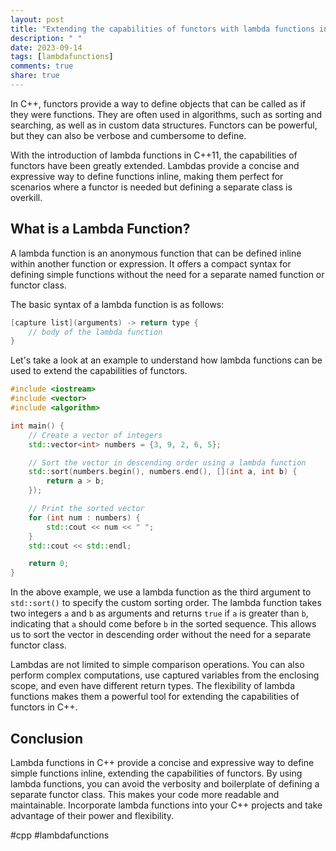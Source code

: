 ```yaml
---
layout: post
title: "Extending the capabilities of functors with lambda functions in C++"
description: " "
date: 2023-09-14
tags: [lambdafunctions]
comments: true
share: true
---
```


In C++, functors provide a way to define objects that can be called as if they were functions. They are often used in algorithms, such as sorting and searching, as well as in custom data structures. Functors can be powerful, but they can also be verbose and cumbersome to define.

With the introduction of lambda functions in C++11, the capabilities of functors have been greatly extended. Lambdas provide a concise and expressive way to define functions inline, making them perfect for scenarios where a functor is needed but defining a separate class is overkill.

## What is a Lambda Function?

A lambda function is an anonymous function that can be defined inline within another function or expression. It offers a compact syntax for defining simple functions without the need for a separate named function or functor class.

The basic syntax of a lambda function is as follows:

```cpp
[capture list](arguments) -> return type {
    // body of the lambda function
}
```

Let's take a look at an example to understand how lambda functions can be used to extend the capabilities of functors.

```cpp
#include <iostream>
#include <vector>
#include <algorithm>

int main() {
    // Create a vector of integers
    std::vector<int> numbers = {3, 9, 2, 6, 5};

    // Sort the vector in descending order using a lambda function
    std::sort(numbers.begin(), numbers.end(), [](int a, int b) {
        return a > b;
    });

    // Print the sorted vector
    for (int num : numbers) {
        std::cout << num << " ";
    }
    std::cout << std::endl;

    return 0;
}
```

In the above example, we use a lambda function as the third argument to `std::sort()` to specify the custom sorting order. The lambda function takes two integers `a` and `b` as arguments and returns `true` if `a` is greater than `b`, indicating that `a` should come before `b` in the sorted sequence. This allows us to sort the vector in descending order without the need for a separate functor class.

Lambdas are not limited to simple comparison operations. You can also perform complex computations, use captured variables from the enclosing scope, and even have different return types. The flexibility of lambda functions makes them a powerful tool for extending the capabilities of functors in C++.

## Conclusion

Lambda functions in C++ provide a concise and expressive way to define simple functions inline, extending the capabilities of functors. By using lambda functions, you can avoid the verbosity and boilerplate of defining a separate functor class. This makes your code more readable and maintainable. Incorporate lambda functions into your C++ projects and take advantage of their power and flexibility.

#cpp #lambdafunctions